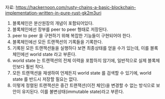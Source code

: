 자료: https://hackernoon.com/rusty-chains-a-basic-blockchain-implementation-written-in-pure-rust-gk2m3uri

1. 블록체인은 분산원장의 개념이 포함되어있다.
2. 블록체인에선 장부를 peer to peer 형태로 저장된다.
3. peer to peer 을 구현하기 위해 복잡한 기능들이 구현되어야 한다.
4. 블록체인에선 모든 트랜잭션의 기록들을 기록한다.
5. 기록된 모든 트랜잭션들을 실행하다 보면 최종상태를 얻을 수가 있는데, 이를 블록체인에선 world state 라고 부른다.
6. world state 는 트랜잭션의 전체 이력을 포함하지 않기에, 일반적으로 실제 블록체인보다 훨씬 작다.
7. 모든 트랜잭션을 재생하여 언제든지 world state 를 검색할 수 있기에, world state 를 반드시 저장할 필요는 없다.
8. 이렇게 정렬된 트랜잭션은 중간 트랜잭션(이전 체인)을 변경할 수 없는 방식으로 보안이 유지된다. 이를 불변상태(immutable state)라고 부른다.